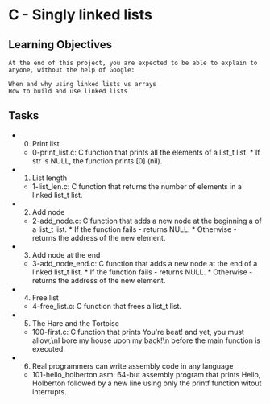 # C - Singly linked lists

## Learning Objectives

	At the end of this project, you are expected to be able to explain to anyone, without the help of Google:

	When and why using linked lists vs arrays
	How to build and use linked lists

## Tasks

* 0. Print list

	- 0-print_list.c: C function that prints all the elements of a list_t list.
        	* If str is NULL, the function prints [0] (nil).

* 1. List length

	- 1-list_len.c: C function that returns the number of elements in a linked list_t list.

* 2. Add node

	- 2-add_node.c: C function that adds a new node at the beginning a of a list_t list.
        	* If the function fails - returns NULL.
        	* Otherwise - returns the address of the new element.

* 3. Add node at the end

	- 3-add_node_end.c: C function that adds a new node at the end of a linked list_t list.
        	* If the function fails - returns NULL.
        	* Otherwise - returns the address of the new element.
* 4. Free list
    
	- 4-free_list.c: C function that frees a list_t list.

* 5. The Hare and the Tortoise

	- 100-first.c: C function that prints You're beat! and yet, you must allow,\nI bore 
          my house upon my back!\n before the main function is executed.

* 6. Real programmers can write assembly code in any language
   
	- 101-hello_holberton.asm: 64-but assembly program that prints Hello, 
	   Holberton followed by a new line using only the printf function witout interrupts.


